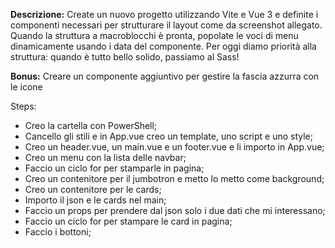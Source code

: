 **Descrizione:**
Create un nuovo progetto utilizzando Vite e Vue 3 e definite i componenti necessari per strutturare il layout come da screenshot allegato.
Quando la struttura a macroblocchi è pronta, popolate le voci di menu dinamicamente usando i data del componente.
Per oggi diamo priorità alla struttura: quando è tutto bello solido, passiamo al Sass!

**Bonus:**
Creare un componente aggiuntivo per gestire la fascia azzurra con le icone


Steps:
- Creo la cartella con PowerShell;
- Cancello gli stili e in App.vue creo un template, uno script e uno style;
- Creo un header.vue, un main.vue e un footer.vue e li importo in App.vue;
- Creo un menu con la lista delle navbar;
- Faccio un ciclo for per stamparle in pagina;
- Creo un contenitore per il jumbotron e metto lo metto come background;
- Creo un contenitore per le cards;
- Importo il json e le cards nel main;
- Faccio un props per prendere dal json solo i due dati che mi interessano;
- Faccio un ciclo for per stampare le card in pagina;
- Faccio i bottoni;